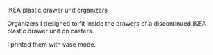 IKEA plastic drawer unit organizers

Organizers I designed to fit inside the drawers of a discontinued IKEA plastic drawer unit on casters.

I printed them with vase mode.
